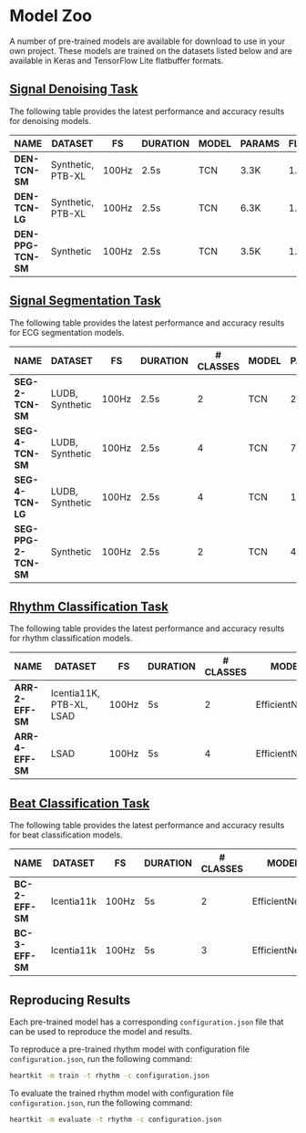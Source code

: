 # Model Zoo

A number of pre-trained models are available for download to use in your own project. These models are trained on the datasets listed below and are available in Keras and TensorFlow Lite flatbuffer formats.

## <span class="sk-h2-span">[Signal Denoising Task](../tasks/denoise.md)</span>

The following table provides the latest performance and accuracy results for denoising models.

| NAME                | DATASET           | FS    | DURATION | MODEL          | PARAMS | FLOPS   | METRIC      |
| ------------------- | ----------------- | ----- | -------- | -------------- | ------ | ------- | ----------- |
| __DEN-TCN-SM__      | Synthetic, PTB-XL | 100Hz | 2.5s     | TCN            | 3.3K   | 1.0M    | 18.1 SNR    |
| __DEN-TCN-LG__      | Synthetic, PTB-XL | 100Hz | 2.5s     | TCN            | 6.3K   | 1.8M    | 19.5 SNR    |
| __DEN-PPG-TCN-SM__  | Synthetic         | 100Hz | 2.5s     | TCN            | 3.5K   | 1.1M    | 92.1% COS   |


## <span class="sk-h2-span">[Signal Segmentation Task](./tasks/segmentation.md)</span>

The following table provides the latest performance and accuracy results for ECG segmentation models.

| NAME                 | DATASET                  | FS    | DURATION | # CLASSES | MODEL         | PARAMS | FLOPS   | METRIC    |
| -------------------- | ------------------------ | ----- | -------- | --------- | ------------- | ------ | ------- | --------- |
| __SEG-2-TCN-SM__     | LUDB, Synthetic          | 100Hz | 2.5s     | 2         | TCN           | 2K     | 0.42M   | 96.6% F1  |
| __SEG-4-TCN-SM__     | LUDB, Synthetic          | 100Hz | 2.5s     | 4         | TCN           | 7K     | 2.1M    | 86.3% F1  |
| __SEG-4-TCN-LG__     | LUDB, Synthetic          | 100Hz | 2.5s     | 4         | TCN           | 10K    | 3.9M    | 89.4% F1  |
| __SEG-PPG-2-TCN-SM__ | Synthetic                | 100Hz | 2.5s     | 2         | TCN           | 4K     | 1.43M   | 98.6% F1  |


## <span class="sk-h2-span">[Rhythm Classification Task](./tasks/rhythm.md)</span>

The following table provides the latest performance and accuracy results for rhythm classification models.

| NAME             | DATASET                  | FS    | DURATION | # CLASSES | MODEL          | PARAMS | FLOPS   | METRIC   |
| ---------------- | ------------------------ | ----- | -------- | --------- | -------------- | ------ | ------- | -------- |
| __ARR-2-EFF-SM__ | Icentia11K, PTB-XL, LSAD | 100Hz | 5s       | 2         | EfficientNetV2 | 18K    |  1.2M   | 99.5% F1 |
| __ARR-4-EFF-SM__ | LSAD                     | 100Hz | 5s       | 4         | EfficientNetV2 | 27K    |  1.6M   | 95.9% F1 |


## <span class="sk-h2-span">[Beat Classification Task](./tasks/beat.md)</span>

The following table provides the latest performance and accuracy results for beat classification models.

| NAME            | DATASET    | FS    | DURATION | # CLASSES | MODEL          | PARAMS | FLOPS   | METRIC   |
| --------------- | ---------- | ----- | -------- | --------- | -------------- | ------ | ------- | -------- |
| __BC-2-EFF-SM__ | Icentia11k | 100Hz | 5s       | 2         | EfficientNetV2 | 28K    | 1.8M    | 97.7% F1 |
| __BC-3-EFF-SM__ | Icentia11k | 100Hz | 5s       | 3         | EfficientNetV2 | 41K    | 2.1M    | 92.0% F1 |


## <span class="sk-h2-span"> Reproducing Results </span>

Each pre-trained model has a corresponding `configuration.json` file that can be used to reproduce the model and results.

To reproduce a pre-trained rhythm model with configuration file `configuration.json`, run the following command:

```bash
heartkit -m train -t rhythm -c configuration.json
```

To evaluate the trained rhythm model with configuration file `configuration.json`, run the following command:

```bash
heartkit -m evaluate -t rhythm -c configuration.json
```
